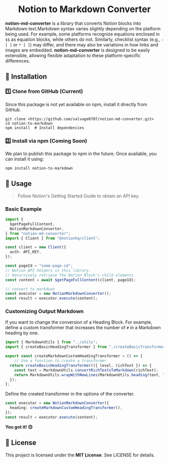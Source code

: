 <div align="center">
  <h1>Notion to Markdown Converter</h1>
</div>

**notion-md-converter** is a library that converts Notion blocks into Markdown text.Markdown syntax varies slightly depending on the platform being used. For example, some platforms recognize equations enclosed in `$$` as equation blocks, while others do not.
Similarly, checklist syntax (e.g., `- [ ]` or `* [ ]`) may differ, and there may also be variations in how links and images are embedded.
**notion-md-converter** is designed to be easily extensible, allowing flexible adaptation to these platform-specific differences.

<!-- TODO: status badge -->
<!-- ![Build status](https://github.com/your-username/myproject/actions/workflows/ci.yml/badge.svg) -->
<!-- TODO: version vadge -->
<!-- [![npm version](https://badge.fury.io/js/myproject.svg)](https://www.npmjs.com/package/myproject) -->

## 🚀 Installation


### **1️⃣ Clone from GitHub (Current)**

Since this package is not yet available on npm, install it directly from GitHub.

```shell
git clone <https://github.com/salvage0707/notion-md-converter.git>
cd notion-to-markdown
npm install  # Install dependencies
```


### **2️⃣ Install via npm (Coming Soon)**

We plan to publish this package to npm in the future.
Once available, you can install it using:

```shell
npm install notion-to-markdown
```


## 📖 Usage


> Follow Notion's Getting Started Guide to obtain an API key.


### Basic Example


```typescript
import {
  $getPageFullContent,
  NotionMarkdownConverter,
} from "notion-md-converter";
import { Client } from "@notionhq/client";

const client = new Client({
  auth: API_KEY,
});

const pageId = "some-page-id";
// Notion API helpers in this library.
// Recursively retrieve the Notion Block's child elements
const content = await $getPageFullContent(client, pageId);

// convert to markdwon
const executor = new NotionMarkdownConverter();
const result = executor.execute(content);
```



### Customizing Output Markdown

If you want to change the conversion of a Heading Block.
For example, define a custom transformer that increases the number of `#` in a Markdown heading by one.

```typescript
import { MarkdownUtils } from "../utils";
import { createBasicHeadingTransformer } from "./createBasicTransformer";

export const createMarkdownCustomHeadingTransformer = () => {
	// Use a function to create a transformer
  return createBasicHeadingTransformer(({ level, richText }) => {
    const text = MarkdownUtils.convertRichTextsToMarkdown(richText);
    return MarkdownUtils.wrapWithNewLines(MarkdownUtils.heading(text, level + 1)); // add 1 level
  });
};

```

Define the created transformer in the options of the converter.

```typescript
const executor = new NotionMarkdownConverter({
  heading: createMarkdownCustomHeadingTransformer(),
});
const result = executor.execute(content);
```

**You got it! 😊**

## 📜 License

This project is licensed under the **MIT License**.
See LICENSE for details.